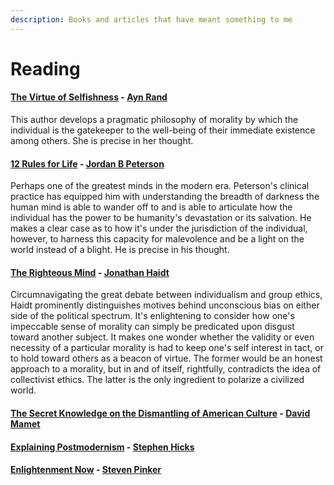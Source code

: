 ```yaml
---
description: Books and articles that have meant something to me
---
```


# Reading

#### [The Virtue of Selfishness](https://en.wikipedia.org/wiki/The_Virtue_of_Selfishness) - [Ayn Rand](https://en.wikipedia.org/wiki/Ayn_Rand)

This author develops a pragmatic philosophy of morality by which the individual is the gatekeeper to the well-being of their immediate existence among others. She is precise in her thought.

#### [12 Rules for Life](https://jordanbpeterson.com/12-rules-for-life/) - [Jordan B Peterson](https://jordanbpeterson.com/about/)

Perhaps one of the greatest minds in the modern era. Peterson's clinical practice has equipped him with understanding the breadth of darkness the human mind is able to wander off to and is able to articulate how the individual has the power to be humanity's devastation or its salvation. He makes a clear case as to how it's under the jurisdiction of the individual, however, to harness this capacity for malevolence and be a light on the world instead of a blight. He is precise in his thought.

#### [The Righteous Mind](http://righteousmind.com/) - [Jonathan Haidt](http://righteousmind.com/about-the-author/biosketch/)

Circumnavigating the great debate between individualism and group ethics, Haidt prominently distinguishes motives behind unconscious bias on either side of the political spectrum. It's enlightening to consider how one's impeccable sense of morality can simply be predicated upon disgust toward another subject. It makes one wonder whether the validity or even necessity of a particular morality is had to keep one's self interest in tact, or to hold toward others as a beacon of virtue. The former would be an honest approach to a morality, but in and of itself, rightfully, contradicts the idea of collectivist ethics. The latter is the only ingredient to polarize a civilized world.

#### [The Secret Knowledge on the Dismantling of American Culture](https://www.amazon.com/Secret-Knowledge-Dismantling-American-Culture/dp/B005GBVHVY) - [David Mamet](https://en.wikipedia.org/wiki/David_Mamet)

#### [Explaining Postmodernism](https://www.amazon.com/Explaining-Postmodernism-Skepticism-Socialism-Rousseau/dp/0983258406/ref=sr_1_1?ie=UTF8&qid=1525296054&sr=8-1&keywords=explaining+postmodernism) - [Stephen Hicks](https://en.wikipedia.org/wiki/Stephen_Hicks)

#### [Enlightenment Now](https://www.amazon.com/Enlightenment-Now-Science-Humanism-Progress/dp/0525427570) - [Steven Pinker](https://stevenpinker.com/)
